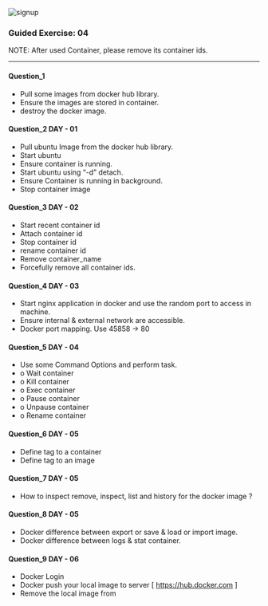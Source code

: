 ![signup](https://github.com/gitops97123/DockerOps/blob/main/icons/logo.png?raw=true)


### Guided Exercise: 04

NOTE: After used Container, please remove its container ids. 

----------------------------------

#### Question_1
- 	Pull some images from docker hub library. 
- 	Ensure the images are stored in container. 
- 	destroy the docker image.

#### Question_2											DAY - 01
- 	Pull ubuntu Image from the docker hub library.
- 	Start ubuntu 
- 	Ensure container is running.
- 	Start ubuntu using “-d” detach. 
- 	Ensure Container is running in background.
- 	Stop container image 

#### Question_3 											DAY - 02
- 	Start recent container id 
- 	Attach container id 
- 	Stop container id 
- 	rename container id
- 	Remove container_name
- 	Forcefully remove all container ids. 

#### Question_4										DAY - 03
- 	Start nginx application in docker and use the random port to access in machine.
- 	Ensure internal & external network are accessible.
- 	Docker port mapping. Use 45858 -> 80
	

#### Question_5											DAY - 04
-	Use some Command Options and perform task. 
  - o	Wait container
  - o	Kill container
  - o	Exec container
  - o	Pause container
  - o	Unpause container
  - o	Rename container
  
#### Question_6											DAY - 05
-	Define tag to a container 
-	Define tag to an image 

#### Question_7											DAY - 05
-	How to inspect remove, inspect, list and history for the docker image ?

#### Question_8											DAY - 05
-	Docker difference between export or save & load or import image. 
-	Docker difference between logs & stat container.

#### Question_9											DAY - 06
-	Docker Login 
-	Docker push your local image to server [ https://hub.docker.com ]
-	Remove the local image from 


















